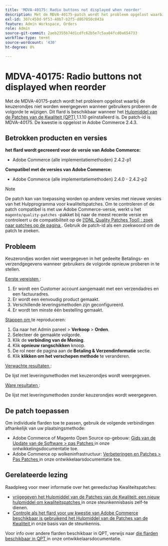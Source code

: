 ```yaml
---
title: 'MDVA-40175: Radio buttons not displayed when reorder'
description: Met de MDVA-40175-patch wordt het probleem opgelost waarbij de keuzerondjes niet worden weergegeven wanneer gebruikers proberen de volgorde te wijzigen. Deze patch is beschikbaar wanneer [Quality Patches Tool (QPT)] (/help/announcements/adobe-commerce-announcements/magento-quality-patches-released-new-tool-to-self-serve-quality-patches.md) 1.1.10 is geïnstalleerd. De patch-id is MDVA-40175. De kwestie is opgelost in Adobe Commerce 2.4.3.
exl-id: 307c450d-9f53-40b7-b2f5-d867850c043a
feature: Admin Workspace, Orders
role: Admin
source-git-commit: 2aeb2355b74d1cdfc62b5e7c5aa04fcd0a654733
workflow-type: tm+mt
source-wordcount: '430'
ht-degree: 0%

---
```


# MDVA-40175: Radio buttons not displayed when reorder

Met de MDVA-40175-patch wordt het probleem opgelost waarbij de keuzerondjes niet worden weergegeven wanneer gebruikers proberen de volgorde te wijzigen. Dit flard is beschikbaar wanneer het [ Hulpmiddel van de Patches van de Kwaliteit (QPT) ](/help/announcements/adobe-commerce-announcements/magento-quality-patches-released-new-tool-to-self-serve-quality-patches.md) 1.1.10 geïnstalleerd is. De patch-id is MDVA-40175. De kwestie is opgelost in Adobe Commerce 2.4.3.

## Betrokken producten en versies

**het flard wordt gecreeerd voor de versie van Adobe Commerce:**

* Adobe Commerce (alle implementatiemethoden) 2.4.2-p1

**Compatibel met de versies van Adobe Commerce:**

* Adobe Commerce (alle implementatiemethoden) 2.4.0 - 2.4.2-p2

>[!NOTE]
>
>De patch kan van toepassing worden op andere versies met nieuwe versies van het Hulpprogramma voor kwaliteitspatches. Om te controleren of de patch compatibel is met uw Adobe Commerce-versie, werkt u het `magento/quality-patches` -pakket bij naar de meest recente versie en controleert u de compatibiliteit op de [[!DNL Quality Patches Tool] : zoek naar patches op de pagina ](https://experienceleague.adobe.com/tools/commerce-quality-patches/index.html?lang=nl-NL) . Gebruik de patch-id als een zoekwoord om de patch te zoeken.

## Probleem

Keuzerondjes worden niet weergegeven in het gedeelte Betalings- en verzendgegevens wanneer gebruikers de volgorde opnieuw proberen in te stellen.

<u> Eerste vereisten </u>:

1. Er wordt een Customer account aangemaakt met een verzendadres en een factuuradres.
1. Er wordt een eenvoudig product gemaakt.
1. Verschillende leveringsmethoden zijn geconfigureerd.
1. Er wordt ten minste één bestelling gemaakt.

<u> Stappen om </u> te reproduceren:

1. Ga naar het Admin paneel > **Verkoop** > **Orden**.
1. Selecteer de gemaakte volgorde.
1. Klik de **verbinding van de Mening**.
1. Klik **opnieuw rangschikken** knoop.
1. De rol neer de pagina aan de **Betaling &amp; Verzendinformatie** sectie.
1. Klik **klikken om het verschepen methode** te veranderen.

<u> Verwachte resultaten </u>:

De lijst met leveringsmethoden met keuzerondjes wordt weergegeven.

<u> Ware resultaten </u>:

De lijst met leveringsmethoden zonder keuzerondjes wordt weergegeven.

## De patch toepassen

Om individuele flarden toe te passen, gebruik de volgende verbindingen afhankelijk van uw plaatsingsmethode:

* Adobe Commerce of Magento Open Source op-gebouw: [ Gids van de Update van de Software > pas Patches ](https://experienceleague.adobe.com/nl/docs/commerce-operations/tools/quality-patches-tool/usage) in onze ontwikkelingsdocumentatie toe.
* Adobe Commerce op wolkeninfrastructuur: [ Verbeteringen en Patches > Pas Patches ](https://experienceleague.adobe.com/nl/docs/commerce-cloud-service/user-guide/develop/upgrade/apply-patches) in onze ontwikkelaarsdocumentatie toe.

## Gerelateerde lezing

Raadpleeg voor meer informatie over het gereedschap Kwaliteitspatches:

* [ vrijgegeven het Hulpmiddel van de Patches van de Kwaliteit: een nieuw hulpmiddel om kwaliteitspatches ](/help/announcements/adobe-commerce-announcements/magento-quality-patches-released-new-tool-to-self-serve-quality-patches.md) in onze steunkennisbasis zelf-te dienen.
* [ Controle als het flard voor uw kwestie van Adobe Commerce beschikbaar is gebruikend het Hulpmiddel van de Patches van de Kwaliteit ](/help/support-tools/patches-available-in-qpt-tool/check-patch-for-magento-issue-with-magento-quality-patches.md) in onze basis van de steunkennis.

Voor info over andere flarden beschikbaar in QPT, verwijs naar [ die flarden beschikbaar in QPT ](https://experienceleague.adobe.com/tools/commerce-quality-patches/index.html?lang=nl-NL) in onze ontwikkelaarsdocumentatie.
